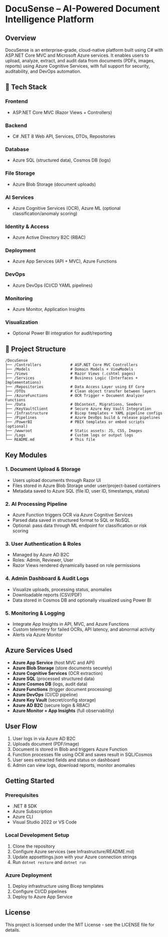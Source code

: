 # DocuSense – AI-Powered Document Intelligence Platform

##  Overview

DocuSense is an enterprise-grade, cloud-native platform built using C# with ASP.NET Core MVC and Microsoft Azure services. It enables users to upload, analyze, extract, and audit data from documents (PDFs, images, reports) using Azure Cognitive Services, with full support for security, auditability, and DevOps automation.

## 🔧 Tech Stack

### Frontend
- ASP.NET Core MVC (Razor Views + Controllers)

### Backend
- C# .NET 8 Web API, Services, DTOs, Repositories

### Database
- Azure SQL (structured data), Cosmos DB (logs)

### File Storage
- Azure Blob Storage (document uploads)

### AI Services
- Azure Cognitive Services (OCR), Azure ML (optional classification/anomaly scoring)

### Identity & Access
- Azure Active Directory B2C (RBAC)

### Deployment
- Azure App Services (API + MVC), Azure Functions

### DevOps
- Azure DevOps (CI/CD YAML pipelines)

### Monitoring
- Azure Monitor, Application Insights

### Visualization
- Optional Power BI integration for audit/reporting

## 📂 Project Structure

```
/DocuSense
├── /Controllers             # ASP.NET Core MVC Controllers
├── /Models                  # Domain Models + ViewModels
├── /Views                   # Razor Views (.cshtml pages)
├── /Services                # Business Logic (Interfaces + Implementations)
├── /Repositories            # Data Access Layer using EF Core
├── /DTOs                    # Clean object transfer between layers
├── /AzureFunctions          # OCR Trigger + Document Analyzer Functions
├── /Data                    # DbContext, Migrations, Seeders
├── /KeyVaultClient          # Secure Azure Key Vault Integration
├── /Infrastructure          # Bicep templates + YAML pipeline configs
├── /Pipelines               # Azure DevOps build & release pipelines
├── /PowerBI                 # PBIX templates or embed scripts (optional)
├── /wwwroot                 # Static assets: JS, CSS, Images
├── /Logs                    # Custom logs or output logs
└── README.md                # This file
```

##  Key Modules

### 1. Document Upload & Storage
- Users upload documents through Razor UI
- Files stored in Azure Blob Storage under user/project-based containers
- Metadata saved to Azure SQL (file ID, user ID, timestamps, status)

### 2. AI Processing Pipeline
- Azure Function triggers OCR via Azure Cognitive Services
- Parsed data saved in structured format to SQL or NoSQL
- Optional: pass data through ML endpoint for classification or risk scoring

### 3. User Authentication & Roles
- Managed by Azure AD B2C
- Roles: Admin, Reviewer, User
- Razor Views rendered dynamically based on role permissions

### 4. Admin Dashboard & Audit Logs
- Visualize uploads, processing status, anomalies
- Downloadable reports (CSV/PDF)
- Data stored in Cosmos DB and optionally visualized using Power BI

### 5. Monitoring & Logging
- Integrate App Insights in API, MVC, and Azure Functions
- Custom telemetry for failed OCRs, API latency, and abnormal activity
- Alerts via Azure Monitor

##  Azure Services Used

- **Azure App Service** (host MVC and API)
- **Azure Blob Storage** (store documents securely)
- **Azure Cognitive Services** (OCR extraction)
- **Azure SQL** (processed structured data)
- **Azure Cosmos DB** (logs, audit data)
- **Azure Functions** (trigger document processing)
- **Azure DevOps** (CI/CD pipeline)
- **Azure Key Vault** (secret/config storage)
- **Azure AD B2C** (secure login & RBAC)
- **Azure Monitor + App Insights** (full observability)

##  User Flow

1. User logs in via Azure AD B2C
2. Uploads document (PDF/image)
3. Document is stored in Blob and triggers Azure Function
4. Function processes file using OCR and saves result in SQL/Cosmos
5. User sees extracted fields and status on dashboard
6. Admin can view logs, download reports, monitor anomalies

## Getting Started

### Prerequisites
- .NET 8 SDK
- Azure Subscription
- Azure CLI
- Visual Studio 2022 or VS Code

### Local Development Setup
1. Clone the repository
2. Configure Azure services (see Infrastructure/README.md)
3. Update appsettings.json with your Azure connection strings
4. Run `dotnet restore` and `dotnet run`

### Azure Deployment
1. Deploy infrastructure using Bicep templates
2. Configure CI/CD pipelines
3. Deploy to Azure App Service

##  License

This project is licensed under the MIT License - see the LICENSE file for details. 
